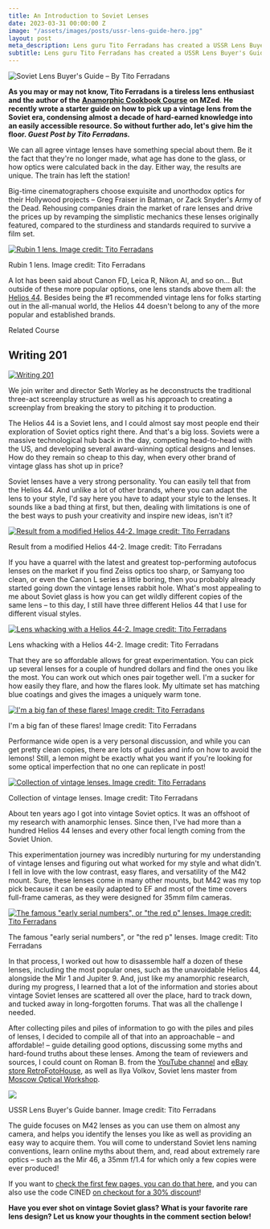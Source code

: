 ```yaml
---
title: An Introduction to Soviet Lenses
date: 2023-03-31 00:00:00 Z
image: "/assets/images/posts/ussr-lens-guide-hero.jpg"
layout: post
meta_description: Lens guru Tito Ferradans has created a USSR Lens Buyer's Guide
subtitle: Lens guru Tito Ferradans has created a USSR Lens Buyer's Guide
---
```


![Soviet Lens Buyer's Guide – By Tito Ferradans](/assets/images/posts/ussr-lens-guide-hero.jpg)

**As you may or may not know, Tito Ferradans is a tireless lens enthusiast and the author of the** [**Anamorphic Cookbook Course**](https://www.mzed.com/courses/anamorphic-cookbook?tap_a=17272-420962&tap_s=2615362-6695e8) **on MZed**. **He recently wrote a starter guide on how to pick up a vintage lens from the Soviet era, condensing almost a decade of hard-earned knowledge into an easily accessible resource. So without further ado, let's give him the floor. _Guest Post by Tito Ferradans._**

We can all agree vintage lenses have something special about them. Be it the fact that they're no longer made, what age has done to the glass, or how optics were calculated back in the day. Either way, the results are unique. The train has left the station!

Big-time cinematographers choose exquisite and unorthodox optics for their Hollywood projects – Greg Fraiser in Batman, or Zack Snyder's Army of the Dead. Rehousing companies drain the market of rare lenses and drive the prices up by revamping the simplistic mechanics these lenses originally featured, compared to the sturdiness and standards required to survive a film set.

[![Rubin 1 lens. Image credit: Tito Ferradans](/assets/images/posts/ussr-lens-rubin-1.jpg)](/assets/images/posts/ussr-lens-rubin-1.jpg)

Rubin 1 lens. Image credit: Tito Ferradans

A lot has been said about Canon FD, Leica R, Nikon AI, and so on… But outside of these more popular options, one lens stands above them all: the [Helios 44](https://www.cined.com/ironglass-helios-44-2-mkii-rehousing-first-look/). Besides being the #1 recommended vintage lens for folks starting out in the all-manual world, the Helios 44 doesn't belong to any of the more popular and established brands.

Related Course

## Writing 201

[![Writing 201](/assets/images/posts/ussr-lens-writing-201-course.jpg)](https://www.mzed.com/courses/writing-201?tap_a=17272-420962&tap_s=3897887-d89a01)

We join writer and director Seth Worley as he deconstructs the traditional three-act screenplay structure as well as his approach to creating a screenplay from breaking the story to pitching it to production.

The Helios 44 is a Soviet lens, and I could almost say most people end their exploration of Soviet optics right there. And that's a big loss. Soviets were a massive technological hub back in the day, competing head-to-head with the US, and developing several award-winning optical designs and lenses. How do they remain so cheap to this day, when every other brand of vintage glass has shot up in price?

Soviet lenses have a very strong personality. You can easily tell that from the Helios 44. And unlike a lot of other brands, where you can adapt the lens to your style, I'd say here you have to adapt your style to the lenses. It sounds like a bad thing at first, but then, dealing with limitations is one of the best ways to push your creativity and inspire new ideas, isn't it?

[![Result from a modified Helios 44-2. Image credit: Tito Ferradans](/assets/images/posts/ussr-lens-helios-44-modified.jpg)](/assets/images/posts/ussr-lens-helios-44-modified.jpg)

Result from a modified Helios 44-2. Image credit: Tito Ferradans

If you have a quarrel with the latest and greatest top-performing autofocus lenses on the market if you find Zeiss optics too sharp, or Samyang too clean, or even the Canon L series a little boring, then you probably already started going down the vintage lenses rabbit hole. What's most appealing to me about Soviet glass is how you can get wildly different copies of the same lens – to this day, I still have three different Helios 44 that I use for different visual styles.

[![Lens whacking with a Helios 44-2. Image credit: Tito Ferradans](/assets/images/posts/ussr-lens-whacking-helios.jpg)](/assets/images/posts/ussr-lens-whacking-helios.jpg)

Lens whacking with a Helios 44-2. Image credit: Tito Ferradans

That they are so affordable allows for great experimentation. You can pick up several lenses for a couple of hundred dollars and find the ones you like the most. You can work out which ones pair together well. I'm a sucker for how easily they flare, and how the flares look. My ultimate set has matching blue coatings and gives the images a uniquely warm tone.

[![I'm a big fan of these flares! Image credit: Tito Ferradans](/assets/images/posts/ussr-lens-flare-example.jpg)](/assets/images/posts/ussr-lens-flare-example.jpg)

I'm a big fan of these flares! Image credit: Tito Ferradans

Performance wide open is a very personal discussion, and while you can get pretty clean copies, there are lots of guides and info on how to avoid the lemons! Still, a lemon might be exactly what you want if you're looking for some optical imperfection that no one can replicate in post!

[![Collection of vintage lenses. Image credit: Tito Ferradans](/assets/images/posts/ussr-lens-collection.jpg)](/assets/images/posts/ussr-lens-collection.jpg)

Collection of vintage lenses. Image credit: Tito Ferradans

About ten years ago I got into vintage Soviet optics. It was an offshoot of my research with anamorphic lenses. Since then, I've had more than a hundred Helios 44 lenses and every other focal length coming from the Soviet Union.

This experimentation journey was incredibly nurturing for my understanding of vintage lenses and figuring out what worked for my style and what didn't. I fell in love with the low contrast, easy flares, and versatility of the M42 mount. Sure, these lenses come in many other mounts, but M42 was my top pick because it can be easily adapted to EF and most of the time covers full-frame cameras, as they were designed for 35mm film cameras.

[![The famous "early serial numbers", or "the red p" lenses. Image credit: Tito Ferradans](/assets/images/posts/ussr-lens-red-p-early-serial.jpg)](/assets/images/posts/ussr-lens-red-p-early-serial.jpg)

The famous "early serial numbers", or "the red p" lenses. Image credit: Tito Ferradans

In that process, I worked out how to disassemble half a dozen of these lenses, including the most popular ones, such as the unavoidable Helios 44, alongside the Mir 1 and Jupiter 9. And, just like my anamorphic research, during my progress, I learned that a lot of the information and stories about vintage Soviet lenses are scattered all over the place, hard to track down, and tucked away in long-forgotten forums. That was all the challenge I needed.

After collecting piles and piles of information to go with the piles and piles of lenses, I decided to compile all of that into an approachable – and affordable! – guide detailing good options, discussing some myths and hard-found truths about these lenses. Among the team of reviewers and sources, I could count on Roman B. from the [YouTube channel](https://www.youtube.com/c/RetroFotoHouse) and [eBay store RetroFotoHouse](https://www.ebay.com/str/vintagephotoequipmentandother), as well as Ilya Volkov, Soviet lens master from [Moscow Optical Workshop](https://www.instagram.com/moscow.optical.workshop).

[![](/assets/images/posts/ussr-lens-guide-banner.jpg)](/assets/images/posts/ussr-lens-guide-banner.jpg)

USSR Lens Buyer's Guide banner. Image credit: Tito Ferradans

The guide focuses on M42 lenses as you can use them on almost any camera, and helps you identify the lenses you like as well as providing an easy way to acquire them. You will come to understand Soviet lens naming conventions, learn online myths about them, and, read about extremely rare optics – such as the Mir 46, a 35mm f/1.4 for which only a few copies were ever produced!

If you want to [check the first few pages, you can do that here](https://tferradans.com/TitoFerradans_USSRGuide_Sample.pdf), and you can also use the code CINED [on checkout for a 30% discount](https://anamorphic.e-junkie.com/product/1744858/USSR-Lens-Buyer26230393Bs-Guide)!

**Have you ever shot on vintage Soviet glass? What is your favorite rare lens design? Let us know your thoughts in the comment section below!**